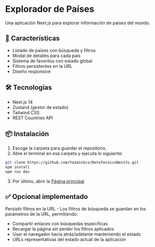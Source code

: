 # Explorador de Países

Una aplicación Next.js para explorar información de países del mundo.


## 🚀 Características

- Listado de países con búsqueda y filtros
- Modal de detalles para cada país
- Sistema de favoritos con estado global
- Filtros persistentes en la URL
- Diseño responsive

## 🛠️ Tecnologías

- Next.js 14
- Zustand (gestor de estado)
- Tailwind CSS
- REST Countries API

## 📦 Instalación
1. Escoge la carpeta para guardar el repositorio.
2. Abre el terminal en esa carpeta y ejecuta lo siguiente:
```bash
git clone https://github.com/YazminScs/RetoTecnicoNextJs.git
npm install
npm run dev
```
3. Por último, abrir la [Página principal](http://localhost:3000)

## ✅ Opcional implementado

Persistir filtros en la URL - Los filtros de búsqueda se guardan en los parámetros de la URL, permitiendo:
- Compartir enlaces con búsquedas específicas
- Recargar la página sin perder los filtros aplicados
- Usar el navegador hacia atrás/adelante manteniendo el estado
- URLs representativas del estado actual de la aplicación
